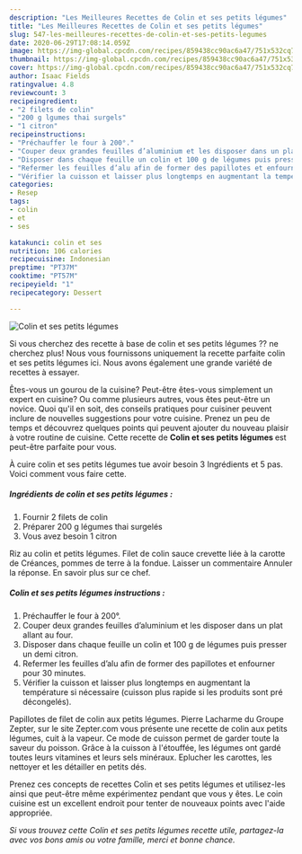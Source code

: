 ```yaml
---
description: "Les Meilleures Recettes de Colin et ses petits légumes"
title: "Les Meilleures Recettes de Colin et ses petits légumes"
slug: 547-les-meilleures-recettes-de-colin-et-ses-petits-legumes
date: 2020-06-29T17:08:14.059Z
image: https://img-global.cpcdn.com/recipes/859438cc90ac6a47/751x532cq70/colin-et-ses-petits-legumes-photo-principale-de-la-recette.jpg
thumbnail: https://img-global.cpcdn.com/recipes/859438cc90ac6a47/751x532cq70/colin-et-ses-petits-legumes-photo-principale-de-la-recette.jpg
cover: https://img-global.cpcdn.com/recipes/859438cc90ac6a47/751x532cq70/colin-et-ses-petits-legumes-photo-principale-de-la-recette.jpg
author: Isaac Fields
ratingvalue: 4.8
reviewcount: 3
recipeingredient:
- "2 filets de colin"
- "200 g lgumes thai surgels"
- "1 citron"
recipeinstructions:
- "Préchauffer le four à 200°."
- "Couper deux grandes feuilles d’aluminium et les disposer dans un plat allant au four."
- "Disposer dans chaque feuille un colin et 100 g de légumes puis presser un demi citron."
- "Refermer les feuilles d’alu afin de former des papillotes et enfourner pour 30 minutes."
- "Vérifier la cuisson et laisser plus longtemps en augmentant la température si nécessaire (cuisson plus rapide si les produits sont pré décongelés)."
categories:
- Resep
tags:
- colin
- et
- ses

katakunci: colin et ses 
nutrition: 106 calories
recipecuisine: Indonesian
preptime: "PT37M"
cooktime: "PT57M"
recipeyield: "1"
recipecategory: Dessert

---
```



![Colin et ses petits légumes](https://img-global.cpcdn.com/recipes/859438cc90ac6a47/751x532cq70/colin-et-ses-petits-legumes-photo-principale-de-la-recette.jpg)

Si vous cherchez des recette à base de colin et ses petits légumes ?? ne cherchez plus! Nous vous fournissons uniquement la recette parfaite colin et ses petits légumes ici. Nous avons également une grande variété de recettes à essayer.

Êtes-vous un gourou de la cuisine? Peut-être êtes-vous simplement un expert en cuisine? Ou comme plusieurs autres, vous êtes peut-être un novice. Quoi qu'il en soit, des conseils pratiques pour cuisiner peuvent inclure de nouvelles suggestions pour votre cuisine. Prenez un peu de temps et découvrez quelques points qui peuvent ajouter du nouveau plaisir à votre routine de cuisine. Cette recette de <strong> Colin et ses petits légumes </strong> est peut-être parfaite pour vous.

<!--inarticleads1-->

À cuire colin et ses petits légumes tue avoir besoin 3 Ingrédients et 5 pas. Voici comment vous faire cette.

##### Ingrédients de colin et ses petits légumes :

1. Fournir 2 filets de colin
1. Préparer 200 g légumes thai surgelés
1. Vous avez besoin 1 citron


Riz au colin et petits légumes. Filet de colin sauce crevette liée à la carotte de Créances, pommes de terre à la fondue. Laisser un commentaire Annuler la réponse. En savoir plus sur ce chef. 

<!--inarticleads2-->

##### Colin et ses petits légumes instructions :

1. Préchauffer le four à 200°.
1. Couper deux grandes feuilles d’aluminium et les disposer dans un plat allant au four.
1. Disposer dans chaque feuille un colin et 100 g de légumes puis presser un demi citron.
1. Refermer les feuilles d’alu afin de former des papillotes et enfourner pour 30 minutes.
1. Vérifier la cuisson et laisser plus longtemps en augmentant la température si nécessaire (cuisson plus rapide si les produits sont pré décongelés).


Papillotes de filet de colin aux petits légumes. Pierre Lacharme du Groupe Zepter, sur le site Zepter.com vous présente une recette de colin aux petits légumes, cuit à la vapeur. Ce mode de cuisson permet de garder toute la saveur du poisson. Grâce à la cuisson à l&#39;étouffée, les légumes ont gardé toutes leurs vitamines et leurs sels minéraux. Eplucher les carottes, les nettoyer et les détailler en petits dés. 

<!--inarticleads1-->

<p>
Prenez ces concepts de recettes Colin et ses petits légumes et utilisez-les ainsi que peut-être même expérimentez pendant que vous y êtes. Le coin cuisine est un excellent endroit pour tenter de nouveaux points avec l'aide appropriée.
</p>

<p>
<i>Si vous trouvez cette Colin et ses petits légumes recette utile, partagez-la avec vos bons amis ou votre famille, merci et bonne chance.</i>
</p>
